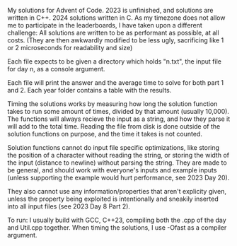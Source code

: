 My solutions for Advent of Code. 2023 is unfinished, and solutions are written in C++. 2024 solutions written in C.
As my timezone does not allow me to participate in the leaderboards, I have taken upon a different challenge: All solutions are written to be as performant as possible, at all costs. 
(They are then awkwardly modified to be less ugly, sacrificing like 1 or 2 microseconds for readability and size)

Each file expects to be given a directory which holds "n.txt", the input file for day n, as a console argument.

Each file will print the answer and the average time to solve for both part 1 and 2. Each year folder contains a table with the results.

Timing the solutions works by measuring how long the solution function takes to run some amount of times, divided by that amount (usually 10,000).
The functions will always recieve the input as a string, and how they parse it will add to the total time.
Reading the file from disk is done outside of the solution functions on purpose, and the time it takes is not counted.

Solution functions cannot do input file specific optimizations, like storing the position of a character without reading the string,
or storing the width of the input (distance to newline) without parsing the string. They are made to be general, and should work with everyone's inputs and example inputs (unless supporting the example would hurt performance, see 2023 Day 20).

They also cannot use any information/properties that aren't explicity given, unless the property being exploited is intentionally and sneakily inserted into all input files (see 2023 Day 8 Part 2).

To run: I usually build with GCC, C++23, compiling both the .cpp of the day and Util.cpp together. When timing the solutions, I use -Ofast as a compiler argument.


